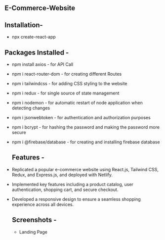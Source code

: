 ## E-Commerce-Website

## Installation-
- npx create-react-app

## Packages Installed -
- npm install axios - for API Call
- npm i react-router-dom - for creating different Routes
- npm i tailwindcss - for adding CSS styling to the website
- npm i redux - for single source of state management
- npm i nodemon - for automatic restart of node application when detecting changes
- npm i jsonwebtoken - for authentication and authorization purposes
- npm i bcrypt - for hashing the password and making the password more secure
- npm i @firebase/database - for creating and installing firebase database

  ## Features -
- Replicated a popular e-commerce website using React.js, Tailwind CSS, Redux, and Express.js, and deployed with Netlify.
- Implemented key features including a product catalog, user authentication, shopping cart, and secure checkout.
- Developed a responsive design to ensure a seamless shopping experience across all devices.

  ## Screenshots -
  - Landing Page
    
